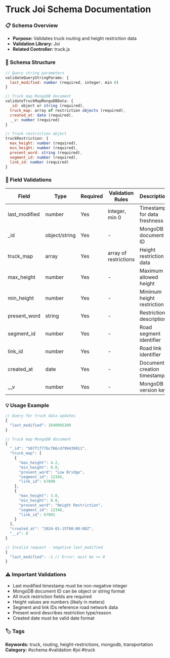 # Truck Joi Schema Documentation

### 📋 Schema Overview
- **Purpose:** Validates truck routing and height restriction data
- **Validation Library:** Joi
- **Related Controller:** truck.js

### 🔧 Schema Structure
```javascript
// Query string parameters
validateQueryStringParams: {
  last_modified: number (required, integer, min 0)
}

// Truck map MongoDB document
validateTruckMapMongoDBData: {
  _id: object or string (required),
  truck_map: array of restriction objects (required),
  created_at: date (required),
  __v: number (required)
}

// Truck restriction object
truckRestriction: {
  max_height: number (required),
  min_height: number (required),
  present_word: string (required),
  segment_id: number (required),
  link_id: number (required)
}
```

### 📝 Field Validations
| Field | Type | Required | Validation Rules | Description |
|-------|------|----------|------------------|-------------|
| last_modified | number | Yes | integer, min 0 | Timestamp for data freshness |
| _id | object/string | Yes | - | MongoDB document ID |
| truck_map | array | Yes | array of restrictions | Height restriction data |
| max_height | number | Yes | - | Maximum allowed height |
| min_height | number | Yes | - | Minimum height restriction |
| present_word | string | Yes | - | Restriction description |
| segment_id | number | Yes | - | Road segment identifier |
| link_id | number | Yes | - | Road link identifier |
| created_at | date | Yes | - | Document creation timestamp |
| __v | number | Yes | - | MongoDB version key |

### 💡 Usage Example
```javascript
// Query for truck data updates
{
  "last_modified": 1640995200
}

// Truck map MongoDB document
{
  "_id": "507f1f77bcf86cd799439011",
  "truck_map": [
    {
      "max_height": 4.2,
      "min_height": 0.0,
      "present_word": "Low Bridge",
      "segment_id": 12345,
      "link_id": 67890
    },
    {
      "max_height": 3.8,
      "min_height": 0.0,
      "present_word": "Height Restriction",
      "segment_id": 12346,
      "link_id": 67891
    }
  ],
  "created_at": "2024-01-15T08:00:00Z",
  "__v": 0
}

// Invalid request - negative last_modified
{
  "last_modified": -1 // Error: must be >= 0
}
```

### ⚠️ Important Validations
- Last modified timestamp must be non-negative integer
- MongoDB document ID can be object or string format
- All truck restriction fields are required
- Height values are numbers (likely in meters)
- Segment and link IDs reference road network data
- Present word describes restriction type/reason
- Created date must be valid date format

### 🏷️ Tags
**Keywords:** truck, routing, height-restrictions, mongodb, transportation
**Category:** #schema #validation #joi #truck